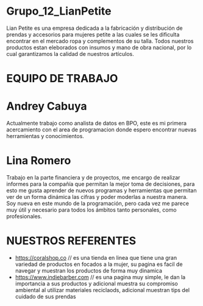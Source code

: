 # Grupo_12_LianPetite
Lian Petite es una empresa dedicada a la fabricación y distribución de prendas y accesorios para mujeres petite a las cuales se les dificulta encontrar en el mercado ropa y complementos de su talla. Todos nuestros productos estan eleborados con insumos y mano de obra nacional, por lo cual garantizamos la calidad de nuestros artículos.

# EQUIPO DE TRABAJO

# Andrey Cabuya 
Actualmente trabajo como analista de datos en BPO, este es mi primera acercamiento con el area de programacion donde espero encontrar nuevas herramientas y conocimientos.
# Lina Romero 
Trabajo en la parte financiera y de proyectos, me encargo de realizar informes para la compañía que permitan la mejor toma de decisiones, para esto me gusta aprender de nuevos programas y herramientas que permitan ver de un forma dinámica las cifras y poder moderlas a nuestra manera. Soy nueva en este mundo de la programación, pero cada vez me parece muy útil y necesario para todos los ámbitos tanto personales, como profesionales.




# NUESTROS REFERENTES

* https://coralshop.co // es una tienda en linea que tiene una gran variedad de productos en focados a la mujer, su pagina es facil de navegar y muestran los productos de forma muy dinamica
* https://www.indiebarber.com // es una pagina muy simple, le dan la importancia a sus productos y adicional muestra su compromiso ambiental al utilizar materiales reciclaods, adicional muestran tips del cuidado de sus prendas
 

